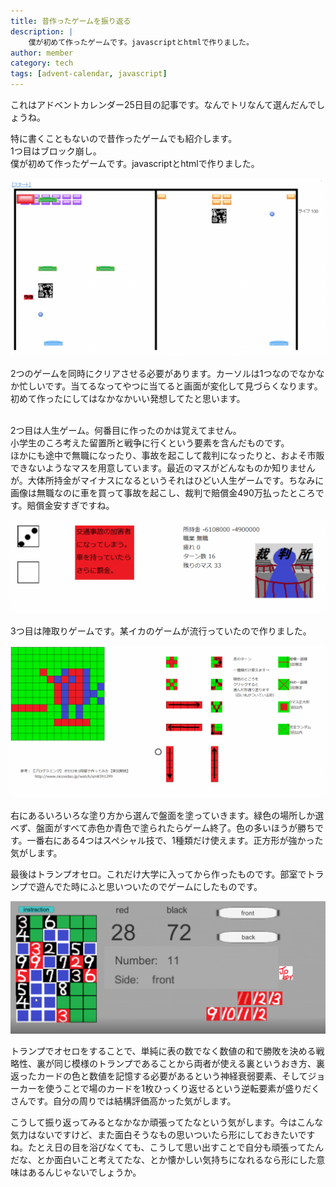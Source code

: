 ```yaml
---
title: 昔作ったゲームを振り返る
description: |
    僕が初めて作ったゲームです。javascriptとhtmlで作りました。
author: member
category: tech
tags: [advent-calendar, javascript]
---
```

<!-- wp:paragraph -->
<p>これはアドベントカレンダー25日目の記事です。なんでトリなんて選んだんでしょうね。</p>
<!-- /wp:paragraph -->

<!-- wp:paragraph -->
<p>特に書くこともないので昔作ったゲームでも紹介します。<br>1つ目はブロック崩し。<br>僕が初めて作ったゲームです。javascriptとhtmlで作りました。</p>
<!-- /wp:paragraph -->

<!-- wp:image {"id":355,"sizeSlug":"large","linkDestination":"none"} -->
![](./353/blockbreak-1024x580.png)
<!-- /wp:image -->

<!-- wp:paragraph -->
<p>2つのゲームを同時にクリアさせる必要があります。カーソルは1つなのでなかなか忙しいです。当てるなってやつに当てると画面が変化して見づらくなります。初めて作ったにしてはなかなかいい発想してたと思います。</p>
<!-- /wp:paragraph -->

<!-- wp:paragraph -->
<p><br>2つ目は人生ゲーム。何番目に作ったのかは覚えてません。<br>小学生のころ考えた留置所と戦争に行くという要素を含んだものです。<br>ほかにも途中で無職になったり、事故を起こして裁判になったりと、およそ市販できないようなマスを用意しています。最近のマスがどんなものか知りませんが。大体所持金がマイナスになるというそれはひどい人生ゲームです。ちなみに画像は無職なのに車を買って事故を起こし、裁判で賠償金490万払ったところです。賠償金安すぎですね。</p>
<!-- /wp:paragraph -->

<!-- wp:image {"id":354,"sizeSlug":"large","linkDestination":"none"} -->
![](./353/lifegame-1024x304.png)
<!-- /wp:image -->

<!-- wp:paragraph -->
<p>3つ目は陣取りゲームです。某イカのゲームが流行っていたので作りました。</p>
<!-- /wp:paragraph -->

<!-- wp:image {"id":357,"sizeSlug":"large","linkDestination":"none"} -->
![](./353/splatoon-1-1024x496.png)
<!-- /wp:image -->

<!-- wp:paragraph -->
<p>右にあるいろいろな塗り方から選んで盤面を塗っていきます。緑色の場所しか選べず、盤面がすべて赤色か青色で塗られたらゲーム終了。色の多いほうが勝ちです。一番右にある4つはスペシャル技で、1種類だけ使えます。正方形が強かった気がします。</p>
<!-- /wp:paragraph -->

<!-- wp:paragraph -->
<p>最後はトランプオセロ。これだけ大学に入ってから作ったものです。部室でトランプで遊んでた時にふと思いついたのでゲームにしたものです。</p>
<!-- /wp:paragraph -->

<!-- wp:image {"id":358,"sizeSlug":"large","linkDestination":"none"} -->
![](./353/othello-1024x431.png)
<!-- /wp:image -->

<!-- wp:paragraph -->
<p>トランプでオセロをすることで、単純に表の数でなく数値の和で勝敗を決める戦略性、裏が同じ模様のトランプであることから両者が使える裏というおき方、裏返ったカードの色と数値を記憶する必要があるという神経衰弱要素、そしてジョーカーを使うことで場のカードを1枚ひっくり返せるという逆転要素が盛りだくさんです。自分の周りでは結構評価高かった気がします。</p>
<!-- /wp:paragraph -->

<!-- wp:paragraph -->
<p></p>
<!-- /wp:paragraph -->

<!-- wp:paragraph -->
<p>こうして振り返ってみるとなかなか頑張ってたなという気がします。今はこんな気力はないですけど、また面白そうなもの思いついたら形にしておきたいですね。たとえ日の目を浴びなくても、こうして思い出すことで自分も頑張ってたんだな、とか面白いこと考えてたな、とか懐かしい気持ちになれるなら形にした意味はあるんじゃないでしょうか。</p>
<!-- /wp:paragraph -->
